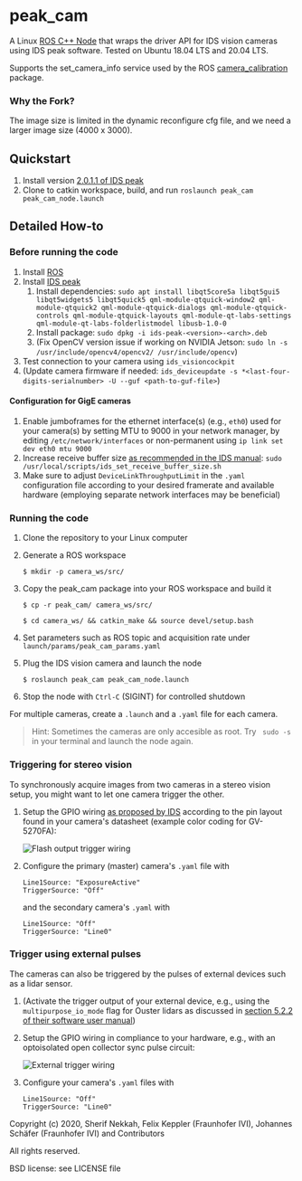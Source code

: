 # peak_cam

A Linux [ROS C++ Node](https://wiki.ros.org/peak_cam) that wraps the driver API for IDS vision cameras using IDS peak software. Tested on Ubuntu 18.04 LTS and 20.04 LTS.

Supports the set_camera_info service used by the ROS [camera_calibration](http://wiki.ros.org/camera_calibration) package.

### Why the Fork?

The image size is limited in the dynamic reconfigure cfg file, and we need a larger image size (4000 x 3000).

## Quickstart

1. Install version [2.0.1.1 of IDS peak](https://drive.google.com/file/d/1IYRx8QsdwaQE9NwvieD9ui3SMuHqahQ9/view?usp=sharing)
1. Clone to catkin workspace, build, and run `roslaunch peak_cam peak_cam_node.launch `

## Detailed How-to

### Before running the code

1. Install [ROS](http://wiki.ros.org/ROS/Installation)
1. Install [IDS peak](https://de.ids-imaging.com/download-vision-lin64.html)
    1. Install dependencies: `sudo apt install libqt5core5a libqt5gui5 libqt5widgets5 libqt5quick5 qml-module-qtquick-window2 qml-module-qtquick2 qml-module-qtquick-dialogs qml-module-qtquick-controls qml-module-qtquick-layouts qml-module-qt-labs-settings qml-module-qt-labs-folderlistmodel libusb-1.0-0`
    1. Install package: `sudo dpkg -i ids-peak-<version>-<arch>.deb`
    1. (Fix OpenCV version issue if working on NVIDIA Jetson: `sudo ln -s /usr/include/opencv4/opencv2/ /usr/include/opencv`)
1. Test connection to your camera using `ids_visioncockpit`
1. (Update camera firmware if needed: `ids_deviceupdate -s *<last-four-digits-serialnumber> -U --guf <path-to-guf-file>`)

#### Configuration for GigE cameras
1. Enable jumboframes for the ethernet interface(s) (e.g., `eth0`) used for your camera(s) by setting MTU to 9000 in your network manager, by editing `/etc/network/interfaces` or non-permanent using `ip link set dev eth0 mtu 9000`
1. Increase receive buffer size [as recommended in the IDS manual](https://en.ids-imaging.com/manuals/ids-peak/ids-peak-user-manual/1.3.1/en/operate-gige-hints-linux.html): `sudo /usr/local/scripts/ids_set_receive_buffer_size.sh`
1. Make sure to adjust `DeviceLinkThroughputLimit` in the `.yaml` configuration file according to your desired framerate and available hardware (employing separate network interfaces may be beneficial)

### Running the code

1. Clone the repository to your Linux computer

1. Generate a ROS workspace

    `$ mkdir -p camera_ws/src/` 

1. Copy the peak_cam package into your ROS workspace and build it
    
    `$ cp -r peak_cam/ camera_ws/src/`
    
    `$ cd camera_ws/ && catkin_make && source devel/setup.bash`

1. Set parameters such as ROS topic and acquisition rate under `launch/params/peak_cam_params.yaml`

1. Plug the IDS vision camera and launch the node 

    `$ roslaunch peak_cam peak_cam_node.launch`
    
1. Stop the node with `Ctrl-C` (SIGINT) for controlled shutdown 

For multiple cameras, create a `.launch` and a `.yaml` file for each camera.

> Hint: Sometimes the cameras are only accesible as root. Try ` sudo -s` in your terminal and launch the node again.

### Triggering for stereo vision
To synchronously acquire images from two cameras in a stereo vision setup, you might want to let one camera trigger the other. 

1. Setup the GPIO wiring [as proposed by IDS](https://en.ids-imaging.com/application-notes-details/app-note-synchronizing-image-acquisition.html) according to the pin layout found in your camera's datasheet (example color coding for GV-5270FA):

    ![Flash output trigger wiring](docs/wiring-flash-output-trigger-input.png)

1. Configure the primary (master) camera's `.yaml` file with
    ```
    Line1Source: "ExposureActive"
    TriggerSource: "Off"
    ```
    and the secondary camera's `.yaml` with
    ```
    Line1Source: "Off"
    TriggerSource: "Line0"
    ```

### Trigger using external pulses
The cameras can also be triggered by the pulses of external devices such as a lidar sensor.

1. (Activate the trigger output of your external device, e.g., using the `multipurpose_io_mode` flag for Ouster lidars as discussed in [section 5.2.2 of their software user manual](https://data.ouster.io/downloads/software-user-manual/software-user-manual-v2.1.0.pdf#35))
1. Setup the GPIO wiring in compliance to your hardware, e.g., with an optoisolated open collector sync pulse circuit:
    
    ![External trigger wiring](docs/wiring-external-trigger.png)

1. Configure your camera's `.yaml` files with
    ```
    Line1Source: "Off"
    TriggerSource: "Line0"
    ```

Copyright (c) 2020, Sherif Nekkah, Felix Keppler (Fraunhofer IVI), Johannes Schäfer (Fraunhofer IVI) and Contributors 

All rights reserved.

BSD license: see LICENSE file
